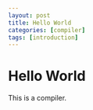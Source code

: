 ```yaml
---
layout: post
title: Hello World
categories: [compiler]
tags: [introduction]
---
```

# Hello World
This is a compiler.
